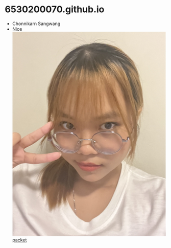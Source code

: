 # 6530200070.github.io
- Chonnikarn Sangwang
 - Nice
![alt text](github/image.jpg)
[packet](packet.md)
